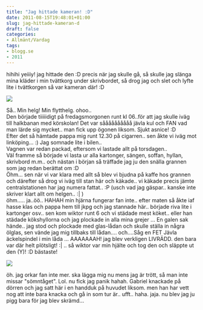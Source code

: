 ```yaml
---
title: "Jag hittade kameran! :D"
date: 2011-08-15T19:48:01+01:00
slug: jag-hittade-kameran-d
draft: false
categories:
- Allmänt/Vardag
tags:
- blogg.se
- 2011
---
```

hihihi yeiiiy! jag hittade den :D precis när jag skulle gå, så skulle jag slänga mina kläder i min tvättkorg under skrivbordet, så drog jag och slet och lyfte lite i tvättkorgen så var kameran där! :D  
  
![](/assets/images/blogg.se/dsc03641_161860883.jpg)  
  
Så.. Min helg! Min flytthelg. ohoo..  
Den började tiiiiidigt på fredagsmorgonen runt kl 06..för att jag skulle iväg till halkbanan med körskolan! Det var såååååååååå jävla kul och FAN vad man lärde sig mycket.. man fick upp ögonen liksom. Sjukt asnice! :D  
Efter det så hämtade pappa mig runt 12.30 på cigarren.. sen åkte vi iväg mot linköping... :) Jag somnade lite i bilen..  
Vagnen var redan packad, eftersom vi lastade allt på torsdagen..  
Väl framme så började vi lasta ur alla kartonger, sängen, soffan, hyllan, skrivbord m.m.. och nästan i början så träffade jag ju den snälla grannen som jag redan berättat om :D  
Öhm... sen när vi var klara med allt så blev vi bjudna på kaffe hos grannen och därefter så drog vi iväg till stan här och käkade.. vi käkade precis jämte centralstationen har jag numera fattat.. :P (usch vad jag gäspar.. kanske inte skriver klart allt om helgen.. :| )  
öhm..... ja..öö.. HAHAH min hjärna fungerar fan inte.. efter maten så åkte iaf hasse klas och pappa hem till jkpg och jag stannade här.. började riva lite i kartonger osv.. sen kom wiktor runt 6 och vi städade mest köket.. eller han städade kökshyllorna och jag plockade in alla mina grejer ... En galen sak hände.. jag stod och plockade med glas-lådan och skulle ställa in några ölglas, sen vände jag mig tillbaks till lådan.... och....Såg en FET Jävla äckelspindel i min låda ... AAAAAAAH! jag blev verkligen LIVRÄDD. den bara var där helt plötsligt! :| .. så wiktor var min hjälte och tog den och släppte ut den (Y)! :D bästaste!  
  
![](/assets/images/blogg.se/dsc03658_161860719.jpg)  
  
öh. jag orkar fan inte mer. ska lägga mig nu mens jag är trött, så man inte missar "sömntåget". Lol. nu fick jag panik hahah. Gabriel knackade på dörren och jag satt här i en handduk på huvudet liksom. men han har vett nog att inte bara knacka och gå in som tur är.. ufft.. haha. jaja. nu blev jag ju pigg bara för jag blev skrämd...